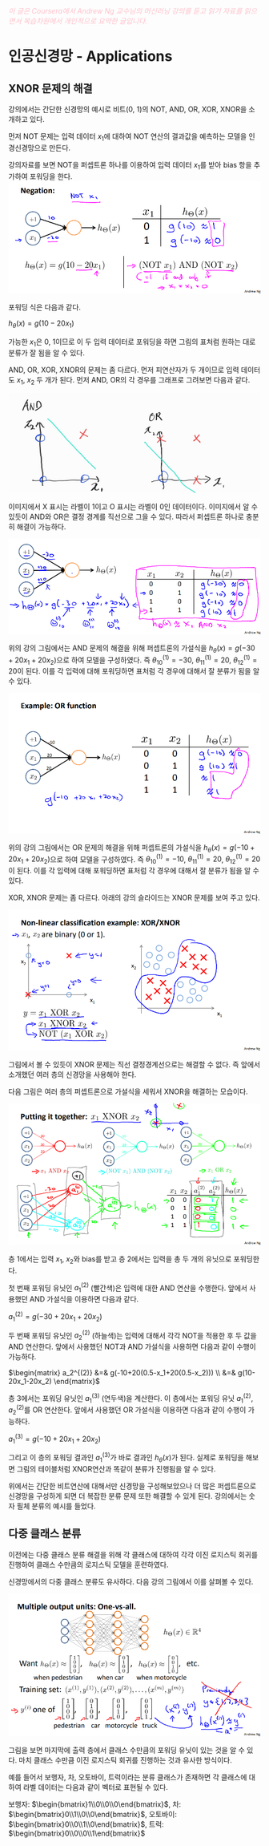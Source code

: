 <script type="text/javascript" 
src="https://cdn.mathjax.org/mathjax/latest/MathJax.js?config=TeX-AMS_HTML">
</script>

<span style="color:pink">*이 글은 Coursera에서 Andrew Ng 교수님의 머신러닝 강의를 듣고 읽기 자료를 읽으면서 복습차원에서 개인적으로 요약한 글입니다.*<span>

# 인공신경망 - Applications

## XNOR 문제의 해결
강의에서는 간단한 신경망의 예시로 비트(0, 1)의 NOT, AND, OR, XOR, XNOR을 소개하고 있다. 

먼저 NOT 문제는 입력 데이터 $x_1$에 대하여 NOT 연산의 결과값을 예측하는 모델을 인경신경망으로 만든다.

강의자료를 보면 NOT을 퍼셉트론 하나를 이용하여 입력 데이터 $x_1$를 받아 bias 항을 추가하여 포워딩을 한다.\
![NOT 문제](/week4/image/not.png)

포워딩 식은 다음과 같다.

$h_\theta(x)=g(10-20x_1)$

가능한 $x_1$은 0, 1이므로 이 두 입력 데이터로 포워딩을 하면 그림의 표처럼 원하는 대로 분류가 잘 됨을 알 수 있다. 

AND, OR, XOR, XNOR의 문제는 좀 다르다. 먼저 피연산자가 두 개이므로 입력 데이터도 $x_1$, $x_2$ 두 개가 된다. 먼저 AND, OR의 각 경우를 그래프로 그려보면 다음과 같다.

![AND와 OR](/week4/image/and_or.jpg)

이미지에서 X 표시는 라벨이 1이고 O 표시는 라벨이 0인 데이터이다. 이미지에서 알 수 있듯이 AND와 OR은 결정 경계를 직선으로 그을 수 있다. 따라서 퍼셉트론 하나로 충분히 해결이 가능하다. 

![AND 문제](/week4/image/and.png)

위의 강의 그림에서는 AND 문제의 해결을 위해 퍼셉트론의 가설식을 $h_\theta(x)=g(-30+20x_1+20x_2)$으로 하여 모델을 구성하였다. 즉 $\theta_{10}^{(1)}=-30$, $\theta_{11}^{(1)}=20$, $\theta_{12}^{(1)}=20$이 된다. 이를 각 입력에 대해 포워딩하면 표처럼 각 경우에 대해서 잘 분류가 됨을 알 수 있다.

![OR 문제](/week4/image/or.png)

위의 강의 그림에서는 OR 문제의 해결을 위해 퍼셉트론의 가설식을 $h_\theta(x)=g(-10+20x_1+20x_2)$으로 하여 모델을 구성하였다. 즉 $\theta_{10}^{(1)}=-10$, $\theta_{11}^{(1)}=20$, $\theta_{12}^{(1)}=20$이 된다. 이를 각 입력에 대해 포워딩하면 표처럼 각 경우에 대해서 잘 분류가 됨을 알 수 있다.


XOR, XNOR 문제는 좀 다르다. 아래의 강의 슬라이드는 XNOR 문제를 보여 주고 있다.

![XNOR 문제](/week4/image/xnor.png)

그림에서 볼 수 있듯이 XNOR 문제는 직선 결정경계선으로는 해결할 수 없다. 즉 앞에서 소개했던 여러 층의 신경망을 사용해야 한다.

다음 그림은 여러 층의 퍼셉트론으로 가설식을 세워서 XNOR을 해결하는 모습이다. 

![XNOR 해결](/week4/image/solveXNOR.png)

층 1에서는 입력 $x_1$, $x_2$와 bias를 받고 층 2에서는 입력을 총 두 개의 유닛으로 포워딩한다. 

첫 번째 포워딩 유닛인 $a_1^{(2)}$ (빨간색)은 입력에 대한 AND 연산을 수행한다. 앞에서 사용했던 AND 가설식을 이용하면 다음과 같다.

 $a_1^{(2)}=g(-30+20x_1+20x_2)$

두 번째 포워딩 유닛인 $a_2^{(2)}$ (하늘색)는 입력에 대해서 각각 NOT을 적용한 후 두 값을 AND 연산한다. 앞에서 사용했던 NOT과 AND 가설식을 사용하면 다음과 같이 수행이 가능하다.

$\begin{matrix}
a_2^{(2)} &=& g(-10+20(0.5-x_1+20(0.5-x_2))) \\
&=& g(10-20x_1-20x_2)
\end{matrix}$

층 3에서는 포워딩 유닛인 $a_1^{(3)}$ (연두색)을 계산한다. 이 층에서는 포워딩 유닛 $a_1^{(2)}$, $a_2^{(2)}$를 OR 연산한다. 앞에서 사용했던 OR 가설식을 이용하면 다음과 같이 수행이 가능하다.

$a_1^{(3)}=g(-10+20x_1+20x_2)$

그리고 이 층의 포워딩 결과인 $a_1^{(3)}$가 바로 결과인 $h_\theta(x)$가 된다. 실제로 포워딩을 해보면 그림의 테이블처럼 XNOR연산과 똑같이 분류가 진행됨을 알 수 있다.

위에서는 간단한 비트연산에 대해서만 신경망을 구성해보았으나 더 많은 퍼셉트론으로 신경망을 구성하게 되면 더 복잡한 분류 문제 또한 해결할 수 있게 된다. 강의에서는 숫자 필체 분류의 예시를 들었다. 

## 다중 클래스 분류
이전에는 다중 클래스 분류 해결을 위해 각 클래스에 대하여 각각 이진 로지스틱 회귀를 진행하여 클래스 수만큼의 로지스틱 모델을 훈련하였다. 

신경망에서의 다중 클래스 분류도 유사하다. 다음 강의 그림에서 이를 살펴볼 수 있다. 

![다중클래스](/week4/image/multiclass.png)

그림을 보면 마지막에 출력 층에서 클래스 수만큼의 포워딩 유닛이 있는 것을 알 수 있다. 마치 클래스 수만큼 이진 로지스틱 회귀를 진행하는 것과 유사한 방식이다. 

예를 들어서 보행자, 차, 오토바이, 트럭이라는 분류 클래스가 존재하면 각 클래스에 대하여 라벨 데이터는 다음과 같이 벡터로 표현될 수 있다. 

보행자: $\begin{bmatrix}1\\0\\0\\0\end{bmatrix}$, 차: $\begin{bmatrix}0\\1\\0\\0\end{bmatrix}$, 오토바이: $\begin{bmatrix}0\\0\\1\\0\end{bmatrix}$, 트럭: $\begin{bmatrix}0\\0\\0\\1\end{bmatrix}$